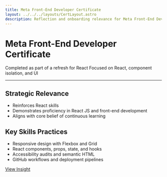 ```yaml
---
title: Meta Front-End Developer Certificate
layout: ../../../layouts/CertLayout.astro
description: Reflection and onboarding relevance for Meta Front-End Developer Certificate
---
```


# Meta Front-End Developer Certificate

Completed as part of a refresh for React
Focused on React, component isolation, and UI

---

## Strategic Relevance

- Reinforces React skills
- Demonstrates proficiency in React JS and front-end development
- Aligns with core belief of continuous learning

## Key Skills Practices

- Responsive design with Flexbox and Grid
- React components, props, state, and hooks
- Accessibility audits and semantic HTML
- GitHub workflows and deployment pipelines

[View Insight](./insight.astro)
